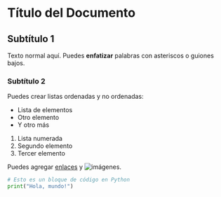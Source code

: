 # Título del Documento

## Subtítulo 1

Texto normal aquí. Puedes **enfatizar** palabras con asteriscos o guiones bajos.

### Subtítulo 2

Puedes crear listas ordenadas y no ordenadas:

- Lista de elementos
- Otro elemento
- Y otro más

1. Lista numerada
2. Segundo elemento
3. Tercer elemento

Puedes agregar [enlaces](https://www.ejemplo.com/) y ![imágenes](https://www.ejemplo.com/imagen.jpg).

```python
# Esto es un bloque de código en Python
print("Hola, mundo!")
